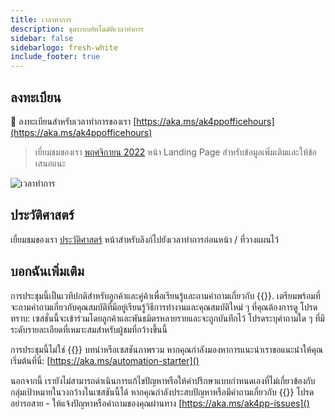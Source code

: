 ```yaml
---
title: เวลาทําการ
description: ชุดระบบอัตโนมัติเวลาทําการ
sidebar: false
sidebarlogo: fresh-white
include_footer: true
---
```

## ลงทะเบียน

<g-emoji class="g-emoji" alias="calendar" fallback-src="https://github.githubassets.com/images/icons/emoji/unicode/1f4c6.png">📆</g-emoji> ลงทะเบียนสําหรับเวลาทําการของเรา [https://aka.ms/ak4ppofficehours](https://aka.ms/ak4ppofficehours)

> เยี่ยมชมของเรา [พฤศจิกายน 2022](/th/office-hours/november-2022) หน้า Landing Page สําหรับข้อมูลเพิ่มเติมและให้ข้อเสนอแนะ

![เวลาทําการ](/images/office-hours.png)

## ประวัติศาสตร์

เยี่ยมชมของเรา [ประวัติศาสตร์](/th/office-hours/history) หน้าสําหรับลิงก์ไปยังเวลาทําการก่อนหน้า / ที่วางแผนไว้

## บอกฉันเพิ่มเติม

การประชุมนี้เป็นเวทีปกติสําหรับลูกค้าและคู่ค้าเพื่อเรียนรู้และถามคําถามเกี่ยวกับ {{<product-name>}}. เตรียมพร้อมที่จะถามคําถามเกี่ยวกับคุณสมบัติที่มีอยู่เรียนรู้วิธีการทํางานและคุณสมบัติใหม่ ๆ ที่คุณต้องการดู โปรดทราบ: เซสชั่นนี้จะเข้าร่วมโดยลูกค้าและพันธมิตรหลายรายและจะถูกบันทึกไว้ โปรดระบุคําถามใด ๆ ที่มีระดับรายละเอียดที่เหมาะสมสําหรับผู้ชมที่กว้างขึ้นนี้

การประชุมนี้ไม่ใช่ {{<product-name>}} บทนําหรือเซสชันภาพรวม หากคุณกําลังมองหาการแนะนําเราขอแนะนําให้คุณเริ่มต้นที่นี่: [https://aka.ms/automation-starter]()

นอกจากนี้ เรายังไม่สามารถดําเนินการแก้ไขปัญหาหรือให้คําปรึกษาแบบกําหนดเองที่ไม่เกี่ยวข้องกับกลุ่มเป้าหมายในวงกว้างในเซสชันนี้ได้ หากคุณกําลังประสบปัญหาหรือมีคําถามเกี่ยวกับ {{<product-name>}} โปรดอย่ารอสาย - ให้แจ้งปัญหาหรือคําถามของคุณผ่านทาง [https://aka.ms/ak4pp-issues]()
